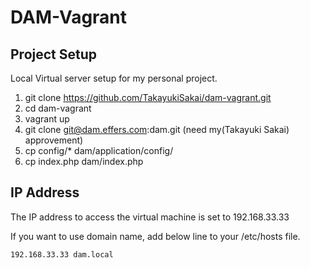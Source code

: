 # DAM-Vagrant

## Project Setup

Local Virtual server setup for my personal project.

1. git clone https://github.com/TakayukiSakai/dam-vagrant.git
2. cd dam-vagrant
3. vagrant up
4. git clone git@dam.effers.com:dam.git (need my(Takayuki Sakai) approvement)
5. cp config/* dam/application/config/
6. cp index.php dam/index.php

## IP Address

The IP address to access the virtual machine is set to 192.168.33.33

If you want to use domain name, add below line to your /etc/hosts file.

`192.168.33.33 dam.local`
